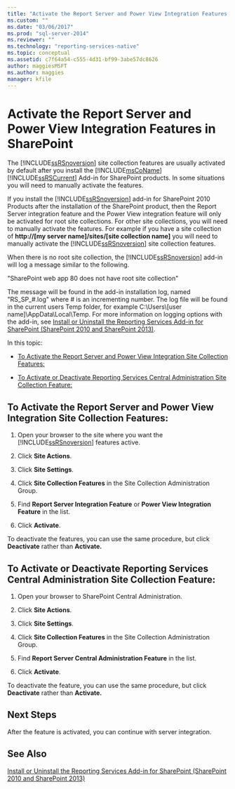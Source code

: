 ```yaml
---
title: "Activate the Report Server and Power View Integration Features in SharePoint | Microsoft Docs"
ms.custom: ""
ms.date: "03/06/2017"
ms.prod: "sql-server-2014"
ms.reviewer: ""
ms.technology: "reporting-services-native"
ms.topic: conceptual
ms.assetid: c7f64a54-c555-4d31-bf99-3abe57dc8626
author: maggiesMSFT
ms.author: maggies
manager: kfile
---
```

# Activate the Report Server and Power View Integration Features in SharePoint
  The [!INCLUDE[ssRSnoversion](../includes/ssrsnoversion-md.md)] site collection features are usually activated by default after you install the [!INCLUDE[msCoName](../includes/msconame-md.md)] [!INCLUDE[ssRSCurrent](../includes/ssrscurrent-md.md)] Add-in for SharePoint products. In some situations you will need to manually activate the features.  
  
 If you install the [!INCLUDE[ssRSnoversion](../includes/ssrsnoversion-md.md)] add-in for SharePoint 2010 Products after the installation of the SharePoint product, then the Report Server integration feature and the Power View integration feature will only be activated for root site collections. For other site collections, you will need to manually activate the features. For example if you have a site collection of **http://[my server name]/sites/[site collection name]** you will need to manually activate the [!INCLUDE[ssRSnoversion](../includes/ssrsnoversion-md.md)] site collection features.  
  
 When there is no root site collection, the [!INCLUDE[ssRSnoversion](../includes/ssrsnoversion-md.md)] add-in will log a message similar to the following.  
  
 "SharePoint web app 80 does not have root site collection"  
  
 The message will be found in the add-in installation log, named "RS_SP_#.log" where # is an incrementing number. The log file will be found in the current users Temp folder, for example C:\Users\\[user name]\AppData\Local\Temp. For more information on logging options with the add-in, see [Install or Uninstall the Reporting Services Add-in for SharePoint &#40;SharePoint 2010 and SharePoint 2013&#41;](install-windows/install-or-uninstall-the-reporting-services-add-in-for-sharepoint.md).  
  
 In this topic:  
  
-   [To Activate the Report Server and Power View Integration Site Collection Features:](#bkmk_features)  
  
-   [To Activate or Deactivate Reporting Services Central Administration Site Collection Feature:](#bkmk_centraladmin)  
  
##  <a name="bkmk_features"></a> To Activate the Report Server and Power View Integration Site Collection Features:  
  
1.  Open your browser to the site where you want the [!INCLUDE[ssRSnoversion](../includes/ssrsnoversion-md.md)] features active.  
  
2.  Click **Site Actions**.  
  
3.  Click **Site Settings**.  
  
4.  Click **Site Collection Features** in the Site Collection Administration Group.  
  
5.  Find **Report Server Integration Feature** or **Power View Integration Feature** in the list.  
  
6.  Click **Activate**.  
  
 To deactivate the features, you can use the same procedure, but click **Deactivate** rather than **Activate.**  
  
##  <a name="bkmk_centraladmin"></a> To Activate or Deactivate Reporting Services Central Administration Site Collection Feature:  
  
1.  Open your browser to SharePoint Central Administration.  
  
2.  Click **Site Actions**.  
  
3.  Click **Site Settings**.  
  
4.  Click **Site Collection Features** in the Site Collection Administration Group.  
  
5.  Find **Report Server Central Administration Feature** in the list.  
  
6.  Click **Activate**.  
  
 To deactivate the feature, you can use the same procedure, but click **Deactivate** rather than **Activate.**  
  
## Next Steps  
 After the feature is activated, you can continue with server integration.  
  
## See Also  
 [Install or Uninstall the Reporting Services Add-in for SharePoint &#40;SharePoint 2010 and SharePoint 2013&#41;](install-windows/install-or-uninstall-the-reporting-services-add-in-for-sharepoint.md)  
  
  
